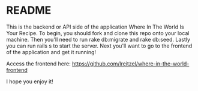 # README

This is the backend or API side of the application Where In The World Is Your Recipe. To begin, you should fork and clone this repo onto your local machine. Then you'll need to run rake db:migrate and rake db:seed. Lastly you can run rails s to start the server. Next you'll want to go to the frontend of the application and get it running! 

Access the frontend here: https://github.com/lreitzel/where-in-the-world-frontend

I hope you enjoy it!
